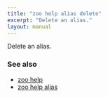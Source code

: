 ```yaml
---
title: "zoo help alias delete"
excerpt: "Delete an alias."
layout: manual
---
```


Delete an alias.

### See also

* [zoo help](./zoo_help)
* [zoo help alias](./zoo_help_alias)